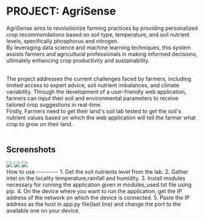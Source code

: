 PROJECT: AgriSense
=====================

AgriSense aims to revolutionize farming practices by providing personalized crop recommendations based on soil type, temperature, and soil nutrient levels, specifically phosphorus and nitrogen.<br>
By leveraging data science and machine learning techniques, this system assists farmers and agricultural professionals in making informed decisions, ultimately enhancing crop productivity and sustainability.<br><br>

The project addresses the current challenges faced by farmers, including limited access to expert advice, soil nutrient imbalances, and climate variability. Through the development of a user-friendly
web application, farmers can input their soil and environmental parameters to receive tailored crop suggestions in real-time.<br>
Firstly, Farmers need to get their land's soil lab tested to get the soil's nutrient values based on which the web application will tell the farmer what crop to grow on their land.<br><br>

Screenshots
----------------------

<img src="Screenshots/Agri_Home.png"/> 
<img src="Screenshots/Agri_Values_Enter.png"/> 
<img src="Screenshots/Agri_Recommendation.png"/> 

<br>
How to use
---------
1. Get the soil nutrients level from the lab.
2. Gather intel on the locality temperature,rainfall and humidity.
3. Install modules necessary for running the application given in modules_used.txt file using pip.
4. On the device where you want to run the application, get the IP address of the network on which the device is connected.
5. Paste the IP address as the host in app.py file(last line) and change the port to the available one on your device.

